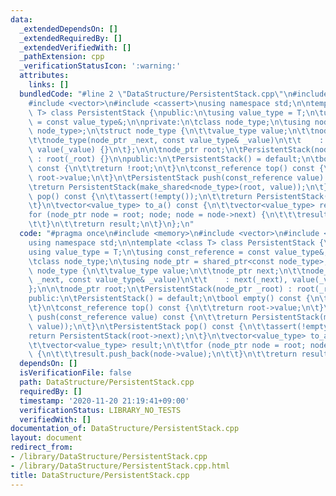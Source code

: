 ```yaml
---
data:
  _extendedDependsOn: []
  _extendedRequiredBy: []
  _extendedVerifiedWith: []
  _pathExtension: cpp
  _verificationStatusIcon: ':warning:'
  attributes:
    links: []
  bundledCode: "#line 2 \"DataStructure/PersistentStack.cpp\"\n#include <memory>\n\
    #include <vector>\n#include <cassert>\nusing namespace std;\n\ntemplate <class\
    \ T> class PersistentStack {\npublic:\n\tusing value_type = T;\n\tusing const_reference\
    \ = const value_type&;\n\nprivate:\n\tclass node_type;\n\tusing node_ptr = shared_ptr<const\
    \ node_type>;\n\tstruct node_type {\n\t\tvalue_type value;\n\t\tnode_ptr next;\n\
    \t\tnode_type(node_ptr _next, const value_type& _value)\n\t\t    : next(_next),\
    \ value(_value) {}\n\t};\n\n\tnode_ptr root;\n\tPersistentStack(node_ptr _root)\
    \ : root(_root) {}\n\npublic:\n\tPersistentStack() = default;\n\tbool empty()\
    \ const {\n\t\treturn !root;\n\t}\n\tconst_reference top() const {\n\t\treturn\
    \ root->value;\n\t}\n\tPersistentStack push(const_reference value) const {\n\t\
    \treturn PersistentStack(make_shared<node_type>(root, value));\n\t}\n\tPersistentStack\
    \ pop() const {\n\t\tassert(!empty());\n\t\treturn PersistentStack(root->next);\n\
    \t}\n\tvector<value_type> to_a() const {\n\t\tvector<value_type> result;\n\t\t\
    for (node_ptr node = root; node; node = node->next) {\n\t\t\tresult.push_back(node->value);\n\
    \t\t}\n\t\treturn result;\n\t}\n};\n"
  code: "#pragma once\n#include <memory>\n#include <vector>\n#include <cassert>\n\
    using namespace std;\n\ntemplate <class T> class PersistentStack {\npublic:\n\t\
    using value_type = T;\n\tusing const_reference = const value_type&;\n\nprivate:\n\
    \tclass node_type;\n\tusing node_ptr = shared_ptr<const node_type>;\n\tstruct\
    \ node_type {\n\t\tvalue_type value;\n\t\tnode_ptr next;\n\t\tnode_type(node_ptr\
    \ _next, const value_type& _value)\n\t\t    : next(_next), value(_value) {}\n\t\
    };\n\n\tnode_ptr root;\n\tPersistentStack(node_ptr _root) : root(_root) {}\n\n\
    public:\n\tPersistentStack() = default;\n\tbool empty() const {\n\t\treturn !root;\n\
    \t}\n\tconst_reference top() const {\n\t\treturn root->value;\n\t}\n\tPersistentStack\
    \ push(const_reference value) const {\n\t\treturn PersistentStack(make_shared<node_type>(root,\
    \ value));\n\t}\n\tPersistentStack pop() const {\n\t\tassert(!empty());\n\t\t\
    return PersistentStack(root->next);\n\t}\n\tvector<value_type> to_a() const {\n\
    \t\tvector<value_type> result;\n\t\tfor (node_ptr node = root; node; node = node->next)\
    \ {\n\t\t\tresult.push_back(node->value);\n\t\t}\n\t\treturn result;\n\t}\n};\n"
  dependsOn: []
  isVerificationFile: false
  path: DataStructure/PersistentStack.cpp
  requiredBy: []
  timestamp: '2020-11-20 21:19:41+09:00'
  verificationStatus: LIBRARY_NO_TESTS
  verifiedWith: []
documentation_of: DataStructure/PersistentStack.cpp
layout: document
redirect_from:
- /library/DataStructure/PersistentStack.cpp
- /library/DataStructure/PersistentStack.cpp.html
title: DataStructure/PersistentStack.cpp
---
```

